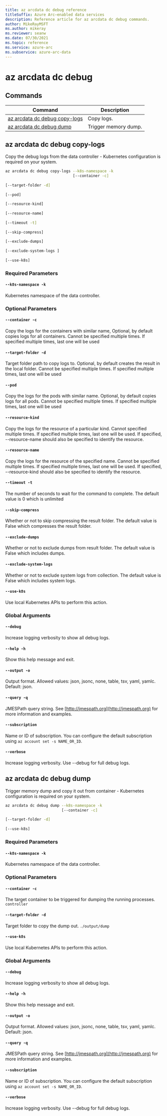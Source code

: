 ```yaml
---
title: az arcdata dc debug reference
titleSuffix: Azure Arc–enabled data services
description: Reference article for az arcdata dc debug commands.
author: MikeRayMSFT
ms.author: mikeray
ms.reviewer: seanw
ms.date: 07/30/2021
ms.topic: reference
ms.service: azure-arc
ms.subservice: azure-arc-data
---
```


# az arcdata dc debug
## Commands
| Command | Description|
| --- | --- |
[az arcdata dc debug copy-logs](#az-arcdata-dc-debug-copy-logs) | Copy logs.
[az arcdata dc debug dump](#az-arcdata-dc-debug-dump) | Trigger memory dump.
## az arcdata dc debug copy-logs
Copy the debug logs from the data controller - Kubernetes configuration is required on your system.
```bash
az arcdata dc debug copy-logs --k8s-namespace -k 
                              [--container -c]  
                              
[--target-folder -d]  
                              
[--pod]  
                              
[--resource-kind]  
                              
[--resource-name]  
                              
[--timeout -t]  
                              
[--skip-compress]  
                              
[--exclude-dumps]  
                              
[--exclude-system-logs ]  
                              
[--use-k8s]
```
### Required Parameters
#### `--k8s-namespace -k`
Kubernetes namespace of the data controller.
### Optional Parameters
#### `--container -c`
Copy the logs for the containers with similar name, Optional, by default copies logs for all containers. Cannot be specified multiple times. If specified multiple times, last one will be used
#### `--target-folder -d`
Target folder path to copy logs to. Optional, by default creates the result in the local folder.  Cannot be specified multiple times. If specified multiple times, last one will be used
#### `--pod`
Copy the logs for the pods with similar name. Optional, by default copies logs for all pods. Cannot be specified multiple times. If specified multiple times, last one will be used
#### `--resource-kind`
Copy the logs for the resource of a particular kind. Cannot specified multiple times. If specified multiple times, last one will be used. If specified, --resource-name should also be specified to identify the resource.
#### `--resource-name`
Copy the logs for the resource of the specified name. Cannot be specified multiple times. If specified multiple times, last one will be used. If specified, --resource-kind should also be specified to identify the resource.
#### `--timeout -t`
The number of seconds to wait for the command to complete. The default value is 0 which is unlimited
#### `--skip-compress`
Whether or not to skip compressing the result folder. The default value is False which compresses the result folder.
#### `--exclude-dumps`
Whether or not to exclude dumps from result folder. The default value is False which includes dumps.
#### `--exclude-system-logs `
Whether or not to exclude system logs from collection. The default value is False which includes system logs.
#### `--use-k8s`
Use local Kubernetes APIs to perform this action.
### Global Arguments
#### `--debug`
Increase logging verbosity to show all debug logs.
#### `--help -h`
Show this help message and exit.
#### `--output -o`
Output format.  Allowed values: json, jsonc, none, table, tsv, yaml, yamlc.  Default: json.
#### `--query -q`
JMESPath query string. See [http://jmespath.org](http://jmespath.org) for more information and examples.
#### `--subscription`
Name or ID of subscription. You can configure the default subscription using `az account set -s NAME_OR_ID`.
#### `--verbose`
Increase logging verbosity. Use --debug for full debug logs.
## az arcdata dc debug dump
Trigger memory dump and copy it out from container - Kubernetes configuration is required on your system.
```bash
az arcdata dc debug dump --k8s-namespace -k 
                         [--container -c]  
                         
[--target-folder -d]  
                         
[--use-k8s]
```
### Required Parameters
#### `--k8s-namespace -k`
Kubernetes namespace of the data controller.
### Optional Parameters
#### `--container -c`
The target container to be triggered for dumping the running processes.
`controller`
#### `--target-folder -d`
Target folder to copy the dump out.
`./output/dump`
#### `--use-k8s`
Use local Kubernetes APIs to perform this action.
### Global Arguments
#### `--debug`
Increase logging verbosity to show all debug logs.
#### `--help -h`
Show this help message and exit.
#### `--output -o`
Output format.  Allowed values: json, jsonc, none, table, tsv, yaml, yamlc.  Default: json.
#### `--query -q`
JMESPath query string. See [http://jmespath.org](http://jmespath.org) for more information and examples.
#### `--subscription`
Name or ID of subscription. You can configure the default subscription using `az account set -s NAME_OR_ID`.
#### `--verbose`
Increase logging verbosity. Use --debug for full debug logs.
